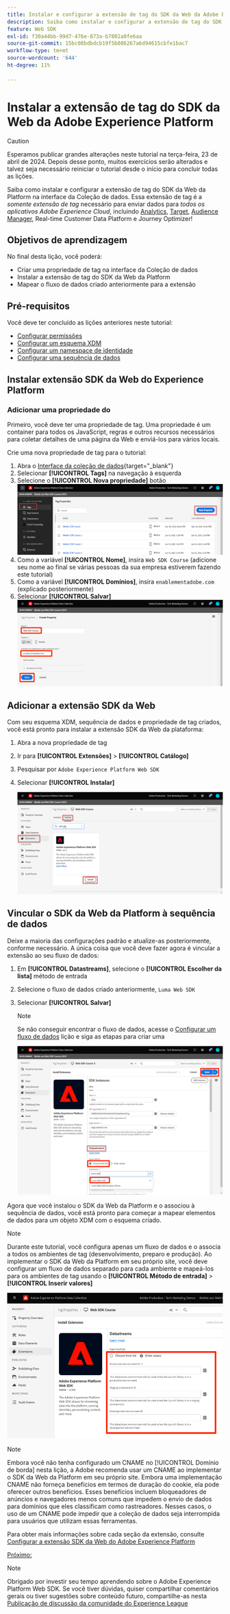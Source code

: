 ```yaml
---
title: Instalar e configurar a extensão de tag do SDK da Web da Adobe Experience Platform
description: Saiba como instalar e configurar a extensão de tag do SDK da Web da Platform na interface da Coleção de dados. Esta lição é parte do tutorial Implementar o Adobe Experience Cloud com o SDK da Web.
feature: Web SDK
exl-id: f30a44bb-99d7-476e-873a-b7802a0fe6aa
source-git-commit: 15bc08bdbdcb19f5b086267a6d94615cbfe1bac7
workflow-type: tm+mt
source-wordcount: '644'
ht-degree: 11%

---
```


# Instalar a extensão de tag do SDK da Web da Adobe Experience Platform


>[!CAUTION]
>
>Esperamos publicar grandes alterações neste tutorial na terça-feira, 23 de abril de 2024. Depois desse ponto, muitos exercícios serão alterados e talvez seja necessário reiniciar o tutorial desde o início para concluir todas as lições.

Saiba como instalar e configurar a extensão de tag do SDK da Web da Platform na interface da Coleção de dados. Essa extensão de tag é a _somente extensão de tag_ necessário para enviar dados para _todos os aplicativos Adobe Experience Cloud_, incluindo [Analytics](setup-analytics.md), [Target](setup-target.md), [Audience Manager](setup-audience-manager.md), Real-time Customer Data Platform e Journey Optimizer!

## Objetivos de aprendizagem

No final desta lição, você poderá:

* Criar uma propriedade de tag na interface da Coleção de dados
* Instalar a extensão de tag do SDK da Web da Platform
* Mapear o fluxo de dados criado anteriormente para a extensão

## Pré-requisitos

Você deve ter concluído as lições anteriores neste tutorial:

* [Configurar permissões](configure-permissions.md)
* [Configurar um esquema XDM](configure-schemas.md)
* [Configurar um namespace de identidade](configure-identities.md)
* [Configurar uma sequência de dados](configure-datastream.md)

## Instalar extensão SDK da Web do Experience Platform

### Adicionar uma propriedade do

Primeiro, você deve ter uma propriedade de tag. Uma propriedade é um container para todos os JavaScript, regras e outros recursos necessários para coletar detalhes de uma página da Web e enviá-los para vários locais.

Crie uma nova propriedade de tag para o tutorial:

1. Abra o [Interface da coleção de dados](https://launch.adobe.com/){target="_blank"}
1. Selecionar **[!UICONTROL Tags]** na navegação à esquerda
1. Selecione o **[!UICONTROL Nova propriedade]** botão
   ![Adicionar uma nova propriedade](assets/websdk-property-addNewProperty.png)
1. Como a variável **[!UICONTROL Nome]**, insira `Web SDK Course` (adicione seu nome ao final se várias pessoas da sua empresa estiverem fazendo este tutorial)
1. Como a variável **[!UICONTROL Domínios]**, insira `enablementadobe.com` (explicado posteriormente)
1. Selecionar **[!UICONTROL Salvar]**
   ![Detalhes da propriedade](assets/websdk-property-propertyDetails.png)

## Adicionar a extensão SDK da Web

Com seu esquema XDM, sequência de dados e propriedade de tag criados, você está pronto para instalar a extensão SDK da Web da plataforma:

1. Abra a nova propriedade de tag
1. Ir para **[!UICONTROL Extensões]** > **[!UICONTROL Catálogo]**
1. Pesquisar por `Adobe Experience Platform Web SDK`
1. Selecionar **[!UICONTROL Instalar]**

   ![Instalar extensão SDK da Web](assets/extension-platform-web-sdk.jpg)


## Vincular o SDK da Web da Platform à sequência de dados

Deixe a maioria das configurações padrão e atualize-as posteriormente, conforme necessário. A única coisa que você deve fazer agora é vincular a extensão ao seu fluxo de dados:

1. Em **[!UICONTROL Datastreams]**, selecione o **[!UICONTROL Escolher da lista]** método de entrada
1. Selecione o fluxo de dados criado anteriormente, `Luma Web SDK`
1. Selecionar **[!UICONTROL Salvar]**
   >[!NOTE]
   >
   > Se não conseguir encontrar o fluxo de dados, acesse o [Configurar um fluxo de dados](configure-datastream.md) lição e siga as etapas para criar uma

   ![Seleção de sequência de dados](assets/extension-luma-web-sdk-datastream-extension.png)

Agora que você instalou o SDK da Web da Platform e o associou à sequência de dados, você está pronto para começar a mapear elementos de dados para um objeto XDM com o esquema criado.

>[!NOTE]
>
>Durante este tutorial, você configura apenas um fluxo de dados e o associa a todos os ambientes de tag (desenvolvimento, preparo e produção). Ao implementar o SDK da Web da Platform em seu próprio site, você deve configurar um fluxo de dados separado para cada ambiente e mapeá-los para os ambientes de tag usando o **[!UICONTROL Método de entrada]** > **[!UICONTROL Inserir valores]**
>
>![Seleção de sequência de dados](assets/extension-luma-web-sdk-datastream-extension-enterValues.png)

>[!NOTE]
>
>Embora você não tenha configurado um CNAME no [!UICONTROL Domínio de borda] nesta lição, a Adobe recomenda usar um CNAME ao implementar o SDK da Web da Platform em seu próprio site. Embora uma implementação CNAME não forneça benefícios em termos de duração do cookie, ela pode oferecer outros benefícios. Esses benefícios incluem bloqueadores de anúncios e navegadores menos comuns que impedem o envio de dados para domínios que eles classificam como rastreadores. Nesses casos, o uso de um CNAME pode impedir que a coleção de dados seja interrompida para usuários que utilizam essas ferramentas.

Para obter mais informações sobre cada seção da extensão, consulte [Configurar a extensão SDK da Web do Adobe Experience Platform](https://experienceleague.adobe.com/docs/experience-platform/edge/extension/web-sdk-extension-configuration.html?lang=pt-BR)



[Próximo: ](create-data-elements.md)

>[!NOTE]
>
>Obrigado por investir seu tempo aprendendo sobre o Adobe Experience Platform Web SDK. Se você tiver dúvidas, quiser compartilhar comentários gerais ou tiver sugestões sobre conteúdo futuro, compartilhe-as nesta [Publicação de discussão da comunidade do Experience League](https://experienceleaguecommunities.adobe.com/t5/adobe-experience-platform-launch/tutorial-discussion-implement-adobe-experience-cloud-with-web/td-p/444996)
